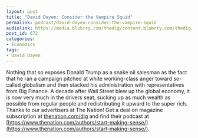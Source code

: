 ```yaml
---
layout: post
title: "David Dayen: Consider the Vampire Squid"
permalink: podcast/david-dayen-consider-the-vampire-squid
audiolink: https://media.blubrry.com/thedig/content.blubrry.com/thedig/The_Dig_-_EP_29_-_Dayen.mp3
post_id: 672
categories: 
- Economics
tags: 
- David Dayen
---
```


Nothing that so exposes Donald Trump as a snake oil salesman as the fact that he ran a campaign pitched at white working-class anger toward so-called globalism and then stacked his administration with representatives from Big Finance. A decade after Wall Street blew up the global economy, it is now very much in the drivers seat, sucking up as much wealth as possible from regular people and redistributing it upward to the super rich. Thanks to our advertisers at The Nation! Get a deal on magazine subscription at [thenation.com/dig](thenation.com/dig) and find their podcast at [https://www.thenation.com/authors/start-making-sense/](https://www.thenation.com/authors/start-making-sense/).